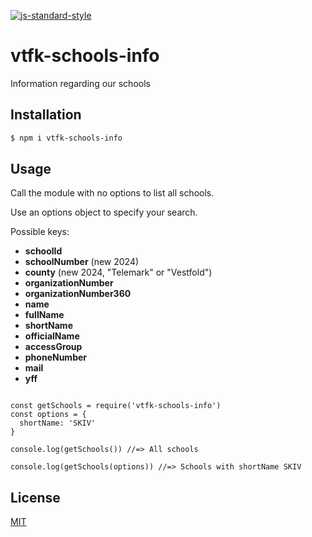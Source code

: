 [![js-standard-style](https://img.shields.io/badge/code%20style-standard-brightgreen.svg?style=flat)](https://github.com/feross/standard)

# vtfk-schools-info

Information regarding our schools

## Installation

```bash
$ npm i vtfk-schools-info
```

## Usage

Call the module with no options to list all schools.

Use an options object to specify your search.

Possible keys:

- **schoolId**
- **schoolNumber** (new 2024)
- **county** (new 2024, "Telemark" or "Vestfold")
- **organizationNumber**
- **organizationNumber360**
- **name**
- **fullName**
- **shortName**
- **officialName**
- **accessGroup**
- **phoneNumber**
- **mail**
- **yff**

```JavasScript

const getSchools = require('vtfk-schools-info')
const options = {
  shortName: 'SKIV'
}

console.log(getSchools()) //=> All schools

console.log(getSchools(options)) //=> Schools with shortName SKIV
```

## License

[MIT](LICENSE)
